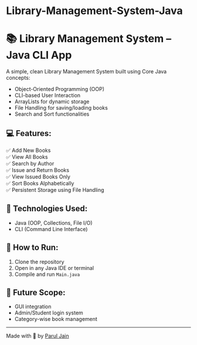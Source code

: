 # Library-Management-System-Java
# 📚 Library Management System – Java CLI App

A simple, clean Library Management System built using Core Java concepts:
- Object-Oriented Programming (OOP)
- CLI-based User Interaction
- ArrayLists for dynamic storage
- File Handling for saving/loading books
- Search and Sort functionalities

## 💻 Features:
✅ Add New Books  
✅ View All Books  
✅ Search by Author  
✅ Issue and Return Books  
✅ View Issued Books Only  
✅ Sort Books Alphabetically  
✅ Persistent Storage using File Handling  

## 🚀 Technologies Used:
- Java (OOP, Collections, File I/O)
- CLI (Command Line Interface)

## 🎯 How to Run:
1. Clone the repository
2. Open in any Java IDE or terminal
3. Compile and run `Main.java`

## 🌟 Future Scope:
- GUI integration
- Admin/Student login system
- Category-wise book management

---

Made with 💖 by [Parul Jain](https://www.linkedin.com/in/enggparul-jain216/)
